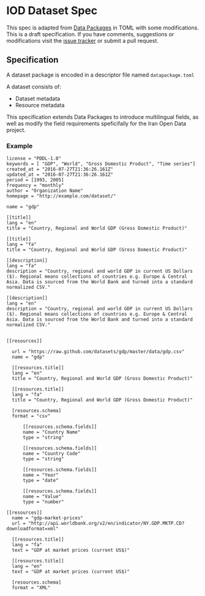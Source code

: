 # IOD Dataset Spec

This spec is adapted from [Data Packages](http://specs.frictionlessdata.io/data-packages/) in TOML with some modifications. This is a draft specification. If you have comments, suggestions or modifications visit the [issue tracker](https://github.com/iranopendata/catalog/issues) or submit a pull request.

## Specification
A dataset package is encoded in a descriptor file named `datapackage.toml`

A dataset consists of:
 - Dataset metadata
 - Resource metadata 

This specification extends Data Packages to introduce multilingual fields, as well as modify the field requirements speficifally for the Iran Open Data project. 

### Example
```
license = "PDDL-1.0"
keywords = [ "GDP", "World", "Gross Domestic Product", "Time series"]
created_at = "2016-07-27T21:36:26.161Z"
updated_at = "2016-07-27T21:36:26.161Z"
period = [1993, 2005]
frequency = "monthly"
author = "Organization Name"
homepage = "http://example.com/dataset/"

name = "gdp"

[[title]]
lang = "en"
title = "Country, Regional and World GDP (Gross Domestic Product)"

[[title]]
lang = "fa"
title = "Country, Regional and World GDP (Gross Domestic Product)"

[[description]]
lang = "fa"
description = "Country, regional and world GDP in current US Dollars ($). Regional means collections of countries e.g. Europe & Central Asia. Data is sourced from the World Bank and turned into a standard normalized CSV."

[[description]]
lang = "en"
description = "Country, regional and world GDP in current US Dollars ($). Regional means collections of countries e.g. Europe & Central Asia. Data is sourced from the World Bank and turned into a standard normalized CSV."


[[resources]]

  url = "https://raw.github.com/datasets/gdp/master/data/gdp.csv"
  name = "gdp"

  [[resources.title]]
  lang = "en"
  title = "Country, Regional and World GDP (Gross Domestic Product)"

  [[resources.title]]
  lang = "fa"
  title = "Country, Regional and World GDP (Gross Domestic Product)"

  [resources.schema]
  format = "csv"

      [[resources.schema.fields]]
      name = "Country Name"
      type = "string"

      [[resources.schema.fields]]
      name = "Country Code"
      type = "string"

      [[resources.schema.fields]]
      name = "Year"
      type = "date"

      [[resources.schema.fields]]
      name = "Value"
      type = "number"

[[resources]]
  name = "gdp-market-prices"
  url = "http://api.worldbank.org/v2/en/indicator/NY.GDP.MKTP.CD?downloadformat=xml"

  [[resources.title]]
  lang = "fa"
  text = "GDP at market prices (current US$)"

  [[resources.title]] 
  lang = "en"
  text = "GDP at market prices (current US$)"

  [resources.schema]
  format = "XML"
```
